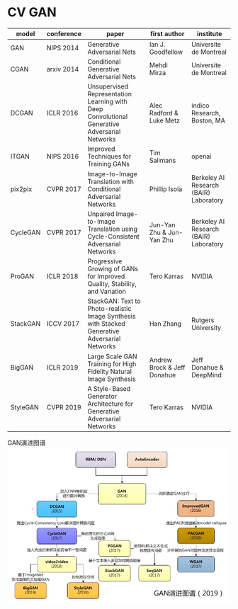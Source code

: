 # CV GAN

| model | conference | paper | first author | institute |
| - | - | - | - | - |
| GAN | NIPS 2014 | Generative Adversarial Nets | Ian J. Goodfellow | Universite de Montreal |
| CGAN | arxiv 2014 | Conditional Generative Adversarial Nets | Mehdi Mirza | Universite de Montreal |
| DCGAN | ICLR 2016 | Unsupervised Representation Learning with Deep Convolutional Generative Adversarial Networks | Alec Radford & Luke Metz | indico Research, Boston, MA |
| ITGAN | NIPS 2016 | Improved Techniques for Training GANs | Tim Salimans | openai |
| pix2pix | CVPR 2017 | Image-to-Image Translation with Conditional Adversarial Networks | Phillip Isola | Berkeley AI Research (BAIR) Laboratory |
| CycleGAN | CVPR 2017 | Unpaired Image-to-Image Translation using Cycle-Consistent Adversarial Networks | Jun-Yan Zhu & Jun-Yan Zhu | Berkeley AI Research (BAIR) Laboratory |
| ProGAN | ICLR 2018 | Progressive Growing of GANs for Improved Quality, Stability, and Variation | Tero Karras | NVIDIA |
| StackGAN | ICCV 2017 | StackGAN: Text to Photo-realistic Image Synthesis with Stacked Generative Adversarial Networks | Han Zhang | Rutgers University |
| BigGAN | ICLR 2019 | Large Scale GAN Training for High Fidelity Natural Image Synthesis | Andrew Brock & Jeff Donahue | Jeff Donahue & DeepMind |
| StyleGAN | CVPR 2019 | A Style-Based Generator Architecture for Generative Adversarial Networks | Tero Karras | NVIDIA |

GAN演进图谱
![GAN演进图谱](./gan-development.jpg)